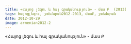 ```yaml
---
title: «Հայոց լեզու և հայ գրականություն» - մաս Բ  (2013)
tags: հայոցլեզու, շտեմարան2012-2013, մասԲ, շտեմարան
date: 2012-10-29
image: armenian2012-2
---
```



«Հայոց լեզու և հայ գրականություն» - մաս Բ
